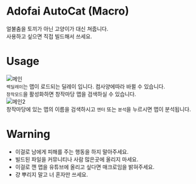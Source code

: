 # Adofai AutoCat (Macro)

얼불춤을 토끼가 아닌 고양이가 대신 쳐줍니다.    
사용하고 싶으면 직접 빌드해서 쓰세요.

# Usage
![메인](https://github.com/NoBrain0917/Adofai_AutoCat/blob/master/img/main.png?raw=true)    
`렉딜레이`는 맵이 로드되는 딜레이 입니다. 컴사양에따라 바뀔 수 있습니다.   
`창작모드`을 활성화하면 창작마당 맵을 검색하실 수 있습니다.    
![메인2](https://github.com/NoBrain0917/Adofai_AutoCat/blob/master/img/main2.png?raw=true)     
창작마당에 있는 맵의 이름을 검색하시고 `엔터` 또는 `분석`을 누르시면 맵이 분석됩니다.


# Warning
- 이걸로 남에게 피해를 주는 행동을 하지 말아주세요.
- 빌드된 파일을 커뮤니티나 사람 많은곳에 올리지 마세요.
- 이걸로 깬 맵을 유튜브에 올리고 싶다면 매크로임을 밝혀주세요.
- 걍 뿌리지 말고 너 혼자만 쓰세요.
